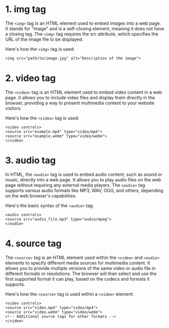 # 1. img tag

The `<img>` tag is an HTML element used to embed images into a web page. It stands for "image" and is a self-closing element, meaning it does not have a closing tag. The `<img>` tag requires the src attribute, which specifies the URL of the image file to be displayed.

Here's how the `<img>` tag is used:

```
<img src="path/to/image.jpg" alt="Description of the image">
```


# 2. video tag

The `<video>` tag is an HTML element used to embed video content in a web page. It allows you to include video files and display them directly in the browser, providing a way to present multimedia content to your website visitors.

Here's how the `<video>` tag is used:

```
<video controls>
<source src="example.mp4" type="video/mp4">
<source src="example.webm" type="video/webm">
</video>
```


# 3. audio tag

In HTML, the `<audio>` tag is used to embed audio content, such as sound or music, directly into a web page. It allows you to play audio files on the web page without requiring any external media players. The `<audio>` tag supports various audio formats like MP3, WAV, OGG, and others, depending on the web browser's capabilities.

Here's the basic syntax of the `<audio>` tag:

```
<audio controls>
<source src="audio_file.mp3" type="audio/mpeg">
</audio>
```


# 4. source tag
The `<source>` tag is an HTML element used within the `<video>` and `<audio>` elements to specify different media sources for multimedia content. It allows you to provide multiple versions of the same video or audio file in different formats or resolutions. The browser will then select and use the first supported format it can play, based on the codecs and formats it supports.

Here's how the `<source>` tag is used within a `<video>` element:

```
<video controls>
<source src="video.mp4" type="video/mp4">
<source src="video.webm" type="video/webm">
<!-- Additional source tags for other formats -->
</video>
```

